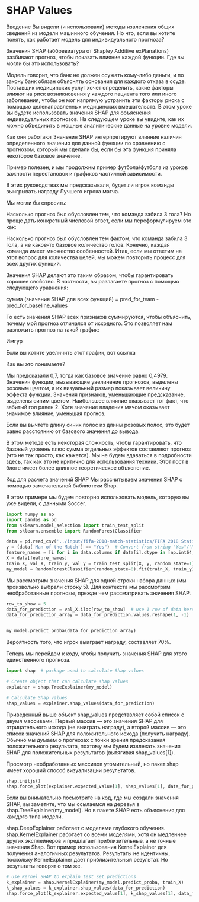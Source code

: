 # SHAP Values
Введение
Вы видели (и использовали) методы извлечения общих сведений из модели машинного обучения. Но что, если вы хотите понять, как работает модель для индивидуального прогноза?

Значения SHAP (аббревиатура от Shapley Additive exPlanations) разбивают прогноз, чтобы показать влияние каждой функции. Где вы могли бы это использовать?

Модель говорит, что банк не должен ссужать кому-либо деньги, и по закону банк обязан объяснять основания для каждого отказа в ссуде.
Поставщик медицинских услуг хочет определить, какие факторы влияют на риск возникновения у каждого пациента того или иного заболевания, чтобы он мог напрямую устранить эти факторы риска с помощью целенаправленных медицинских вмешательств.
В этом уроке вы будете использовать значения SHAP для объяснения индивидуальных прогнозов. На следующем уроке вы увидите, как их можно объединить в мощные аналитические данные на уровне модели.

Как они работают
Значения SHAP интерпретируют влияние наличия определенного значения для данной функции по сравнению с прогнозом, который мы сделали бы, если бы эта функция приняла некоторое базовое значение.

Пример полезен, и мы продолжим пример футбола/футбола из уроков важности перестановок и графиков частичной зависимости.

В этих руководствах мы предсказывали, будет ли игрок команды выигрывать награду Лучшего игрока матча.

Мы могли бы спросить:

Насколько прогноз был обусловлен тем, что команда забила 3 ​​гола?
Но проще дать конкретный числовой ответ, если мы переформулируем это как:

Насколько прогноз был обусловлен тем фактом, что команда забила 3 ​​гола, а не какое-то базовое количество голов.
Конечно, каждая команда имеет множество особенностей. Итак, если мы ответим на этот вопрос для количества целей, мы можем повторить процесс для всех других функций.

Значения SHAP делают это таким образом, чтобы гарантировать хорошее свойство. В частности, вы разлагаете прогноз с помощью следующего уравнения:

сумма (значения SHAP для всех функций) = pred_for_team - pred_for_baseline_values

То есть значения SHAP всех признаков суммируются, чтобы объяснить, почему мой прогноз отличался от исходного. Это позволяет нам разложить прогноз на такой график:

Имгур

Если вы хотите увеличить этот график, вот ссылка

Как вы это понимаете?

Мы предсказали 0,7, тогда как базовое значение равно 0,4979. Значения функции, вызывающие увеличение прогнозов, выделены розовым цветом, а их визуальный размер показывает величину эффекта функции. Значения признаков, уменьшающие предсказание, выделены синим цветом. Наибольшее влияние оказывает тот факт, что забитый гол равен 2. Хотя значение владения мячом оказывает значимое влияние, уменьшая прогноз.

Если вы вычтете длину синих полос из длины розовых полос, это будет равно расстоянию от базового значения до вывода.

В этом методе есть некоторая сложность, чтобы гарантировать, что базовый уровень плюс сумма отдельных эффектов составляют прогноз (что не так просто, как кажется). Мы не будем вдаваться в подробности здесь, так как это не критично для использования техники. Этот пост в блоге имеет более длинное теоретическое объяснение.

Код для расчета значений SHAP
Мы рассчитываем значения SHAP с помощью замечательной библиотеки Shap.

В этом примере мы будем повторно использовать модель, которую вы уже видели, с данными Soccer.
```python
import numpy as np
import pandas as pd
from sklearn.model_selection import train_test_split
from sklearn.ensemble import RandomForestClassifier

data = pd.read_csv('../input/fifa-2018-match-statistics/FIFA 2018 Statistics.csv')
y = (data['Man of the Match'] == "Yes")  # Convert from string "Yes"/"No" to binary
feature_names = [i for i in data.columns if data[i].dtype in [np.int64, np.int64]]
X = data[feature_names]
train_X, val_X, train_y, val_y = train_test_split(X, y, random_state=1)
my_model = RandomForestClassifier(random_state=0).fit(train_X, train_y)
```
Мы рассмотрим значения SHAP для одной строки набора данных (мы произвольно выбрали строку 5). Для контекста мы 
рассмотрим необработанные прогнозы, прежде чем рассматривать значения SHAP. 

```python
row_to_show = 5
data_for_prediction = val_X.iloc[row_to_show]  # use 1 row of data here. Could use multiple rows if desired
data_for_prediction_array = data_for_prediction.values.reshape(1, -1)


my_model.predict_proba(data_for_prediction_array)
```
Вероятность того, что игрок выиграет награду, составляет 70%.

Теперь мы перейдем к коду, чтобы получить значения SHAP для этого единственного прогноза.

```python
import shap  # package used to calculate Shap values

# Create object that can calculate shap values
explainer = shap.TreeExplainer(my_model)

# Calculate Shap values
shap_values = explainer.shap_values(data_for_prediction)
```

Приведенный выше объект shap_values представляет собой список с двумя массивами. Первый массив — это значения SHAP 
для отрицательного исхода (не выиграть награду), а второй массив — это список значений SHAP для положительного 
исхода (получить награду). Обычно мы думаем о прогнозах с точки зрения предсказания положительного результата, 
поэтому мы будем извлекать значения SHAP для положительных результатов (вытягивая shap_values[1]).   

Просмотр необработанных массивов утомительный, но пакет shap имеет хороший способ визуализации результатов.

```python
shap.initjs()
shap.force_plot(explainer.expected_value[1], shap_values[1], data_for_prediction)
```
Если вы внимательно посмотрите на код, где мы создали значения SHAP, вы заметите, что мы ссылаемся на деревья в shap.TreeExplainer(my_model). Но в пакете SHAP есть объяснения для каждого типа модели.

shap.DeepExplainer работает с моделями глубокого обучения.
shap.KernelExplainer работает со всеми моделями, хотя он медленнее других эксплейнеров и предлагает приблизительные, а не точные значения Shap.
Вот пример использования KernelExplainer для получения аналогичных результатов. Результаты не идентичны, поскольку 
KernelExplainer дает приблизительный результат. Но результаты говорят о том же.  

```python
# use Kernel SHAP to explain test set predictions
k_explainer = shap.KernelExplainer(my_model.predict_proba, train_X)
k_shap_values = k_explainer.shap_values(data_for_prediction)
shap.force_plot(k_explainer.expected_value[1], k_shap_values[1], data_for_prediction)
```


